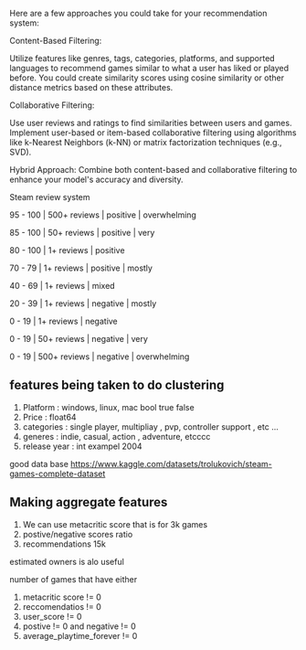 Here are a few approaches you could take for your recommendation system:

Content-Based Filtering:

Utilize features like genres, tags, categories, platforms, and supported languages to recommend games similar to what a user has liked or played before.
You could create similarity scores using cosine similarity or other distance metrics based on these attributes.

Collaborative Filtering:

Use user reviews and ratings to find similarities between users and games.
Implement user-based or item-based collaborative filtering using algorithms like k-Nearest Neighbors (k-NN) or matrix factorization techniques (e.g., SVD).

Hybrid Approach:
Combine both content-based and collaborative filtering to enhance your model's accuracy and diversity.


Steam review system

95 - 100 | 500+ reviews | positive | overwhelming

85 - 100 | 50+ reviews | positive | very

80 - 100 | 1+ reviews | positive

70 - 79 | 1+ reviews | positive | mostly

40 - 69 | 1+ reviews | mixed

20 - 39 | 1+ reviews | negative | mostly

0 - 19 | 1+ reviews | negative

0 - 19 | 50+ reviews | negative | very

0 - 19 | 500+ reviews | negative | overwhelming

## features being taken to do clustering
1. Platform : windows, linux, mac bool true false
2. Price : float64
3. categories : single player, multipliay , pvp, controller support , etc ...
4. generes : indie, casual, action , adventure, etcccc
5. release year : int exampel 2004

good data base
https://www.kaggle.com/datasets/trolukovich/steam-games-complete-dataset


## Making aggregate features
1. We can use metacritic score that is for 3k games
2. postive/negative scores ratio
3. recommendations 15k

estimated owners is alo useful

number of games that have either
1. metacritic score != 0
2. reccomendatios != 0
3. user_score != 0
4. postive != 0 and negative != 0
5. average_playtime_forever != 0